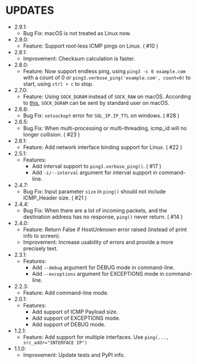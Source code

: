 # UPDATES
* 2.9.1:
    * Bug Fix: macOS is not treated as Linux now.
* 2.9.0:
    * Feature: Support root-less ICMP pings on Linux. ( #10 )
* 2.8.1:
    * Improvement: Checksum calculation is faster.
* 2.8.0:
    * Feature: Now support endless ping, using `ping3 -c 0 example.com` with a count of 0 or `ping3.verbose_ping('example.com', count=0)` to start, using `ctrl + c` to stop.
* 2.7.0:
    * Feature: Using `SOCK_DGRAM` instead of `SOCK_RAW` on macOS. According to [this](https://apple.stackexchange.com/questions/312857/how-does-macos-allow-standard-users-to-ping), `SOCK_DGRAM` can be sent by standard user on macOS.
* 2.6.6:
    * Bug Fix: `setsockopt` error for `SOL_IP.IP_TTL` on windows. ( #28 )
* 2.6.5:
    * Bug Fix: When multi-processing or multi-threading, icmp_id will no longer collision. ( #23 )
* 2.6.1:
    * Feature: Add network interface binding support for Linux. ( #22 )
* 2.5.1:
    * Features:
        * Add interval support to `ping3.verbose_ping()`. ( #17 )
        * Add `-i/--interval` argument for interval support in command-line.
* 2.4.7:
    * Bug Fix: Input parameter `size` in `ping()` should not include ICMP_Header size. ( #21 )
* 2.4.4:
    * Bug Fix: When there are a lot of incoming packets, and the destination address has no response, `ping()` never return. ( #14 )
* 2.4.0:
    * Feature: Return False if HostUnknown error raised (instead of print info to screen).
    * Improvement: Increase usability of errors and provide a more precisely text.
* 2.3.1:
    * Features:
        * Add `--debug` argument for DEBUG mode in command-line.
        * Add `--exceptions` argument for EXCEPTIONS mode in command-line.
* 2.2.3:
    * Feature: Add command-line mode.
* 2.0.1:
    * Features:
        * Add support of ICMP Payload size.
        * Add support of EXCEPTIONS mode.
        * Add support of DEBUG mode.
* 1.2.1:
    * Feature: Add support for multiple interfaces. Use `ping(..., src_addr="INTERFACE IP")`
* 1.1.0:
    * Improvement: Update tests and PyPI info.
